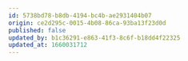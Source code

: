 ```yaml
---
id: 5738bd78-b8db-4194-bc4b-ae2931404b07
origin: ce2d295c-0015-4b08-86ca-93ba13f23d0d
published: false
updated_by: b1c36291-e863-41f3-8c6f-b18dd4f22325
updated_at: 1660031712
---
```

